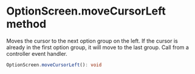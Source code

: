 # OptionScreen.moveCursorLeft method

Moves the cursor to the next option group on the left. If the cursor is already in the first option group, it will move to the last group. Call from a controller event handler.

```typescript
OptionScreen.moveCursorLeft(): void
```
